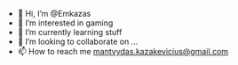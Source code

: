 - 👋 Hi, I’m @Emkazas
- 👀 I’m interested in gaming
- 🌱 I’m currently learning stuff
- 💞️ I’m looking to collaborate on ...
- 📫 How to reach me mantvydas.kazakevicius@gmail.com 

<!---
Emkazas/Emkazas is a ✨ special ✨ repository because its `README.md` (this file) appears on your GitHub profile.
You can click the Preview link to take a look at your changes.
--->
